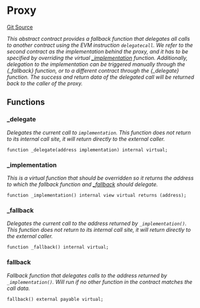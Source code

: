 # Proxy
[Git Source](https://github.com/VerisLabs/KAM/blob/7810ef786f844ebd78831ee424b7ee896113d92b/src/vendor/openzeppelin/Proxy.sol)

*This abstract contract provides a fallback function that delegates all calls to another contract using the EVM
instruction `delegatecall`. We refer to the second contract as the _implementation_ behind the proxy, and it has to
be specified by overriding the virtual [_implementation](/src/vendor/openzeppelin/Proxy.sol/abstract.Proxy.md#_implementation) function.
Additionally, delegation to the implementation can be triggered manually through the {_fallback} function, or to a
different contract through the {_delegate} function.
The success and return data of the delegated call will be returned back to the caller of the proxy.*


## Functions
### _delegate

*Delegates the current call to `implementation`.
This function does not return to its internal call site, it will return directly to the external caller.*


```solidity
function _delegate(address implementation) internal virtual;
```

### _implementation

*This is a virtual function that should be overridden so it returns the address to which the fallback
function and [_fallback](/src/vendor/openzeppelin/Proxy.sol/abstract.Proxy.md#_fallback) should delegate.*


```solidity
function _implementation() internal view virtual returns (address);
```

### _fallback

*Delegates the current call to the address returned by `_implementation()`.
This function does not return to its internal call site, it will return directly to the external caller.*


```solidity
function _fallback() internal virtual;
```

### fallback

*Fallback function that delegates calls to the address returned by `_implementation()`. Will run if no other
function in the contract matches the call data.*


```solidity
fallback() external payable virtual;
```

